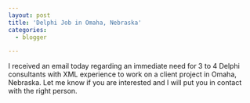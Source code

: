 ```yaml
---
layout: post
title: 'Delphi Job in Omaha, Nebraska'
categories:
  - blogger

---
```


I received an email today regarding an immediate need for 3 to 4 Delphi consultants with XML experience to work on a client project in Omaha, Nebraska.  Let me know if you are interested and I will put you in contact with the right person.

